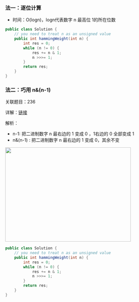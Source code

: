 ### 法一：逐位计算  

- 时间：O(logn)，logn代表数字 n 最高位 1的所在位数

```java
public class Solution {
    // you need to treat n as an unsigned value
    public int hammingWeight(int n) {
        int res = 0;
        while (n != 0) {
            res += n & 1;
            n >>>= 1;
        }
        return res;
    }
}
```



### 法二：巧用 n&(n-1)

关联题目：236

详解：[链接](https://leetcode-cn.com/problems/er-jin-zhi-zhong-1de-ge-shu-lcof/solution/mian-shi-ti-15-er-jin-zhi-zhong-1de-ge-shu-wei-yun/)



解析：

- n-1: 把二进制数字 n 最右边的 1 变成 0 ，1右边的 0 全部变成 1
- n&(n-1) : 把二进制数字 n 最右边的 1 变成 0，其余不变

<img src="./imgs/n.png" width="400" height="300" align="center">

```java
public class Solution {
    // you need to treat n as an unsigned value
    public int hammingWeight(int n) {
        int res = 0;
        while (n != 0) {
            res += n & 1;
            n >>>= 1;
        }
        return res;
    }
}
```

